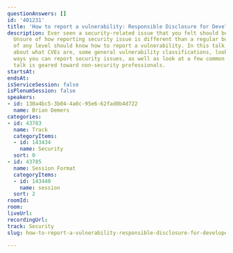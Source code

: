 ```yaml
---
questionAnswers: []
id: '401231'
title: 'How to report a vulnerability: Responsible Disclosure for Developers'
description: Ever seen a security-related issue that you felt should be reported?
  Unsure of how reporting security issue is different than a regular bug? Developers
  of any level should know how to report a vulnerability. In this talk, we will talk
  about what CVEs are, some general vulnerability classifications, look at a few common
  ways you can report security issues, as well as look at a few common mistakes. This
  talk is geared toward non-security professionals.
startsAt: 
endsAt: 
isServiceSession: false
isPlenumSession: false
speakers:
- id: 130a4bc5-3b04-4a0c-95e6-62fad0b4d722
  name: Brian Demers
categories:
- id: 43783
  name: Track
  categoryItems:
  - id: 143434
    name: Security
  sort: 0
- id: 43785
  name: Session Format
  categoryItems:
  - id: 143440
    name: session
  sort: 2
roomId: 
room: 
liveUrl: 
recordingUrl: 
track: Security
slug: how-to-report-a-vulnerability-responsible-disclosure-for-developers

---
```

